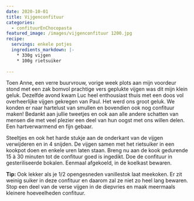 ```yaml
---
date: 2020-10-01
title: Vijgenconfituur
categories:
  - confituurEnChocopasta
featured_image: /images/vijgenconfituur 1200.jpg
recipe:
  servings: enkele potjes
  ingredients_markdown: |-
    * 330g vijgen
    * 100g rietsuiker    
---
```

Toen Anne, een verre buurvrouw, vorige week plots aan mijn voordeur stond met een zak bomvol prachtige vers geplukte vijgen was dit mijn klein geluk.
Dezelfde avond kwam Luc heel enthousiast thuis met een doos vol overheerlijke vijgen gekregen van Paul.
Het werd ons groot geluk. We konden er naar hartelust van smullen en bovendien ook nog confituur maken! 
Bedankt aan jullie tweetjes en ook aan alle andere schatten van mensen die met veel plezier een deel van hun oogst met ons willen delen. 
Een hartverwarmend en fijn gebaar.

<!--more-->

Steeltjes en ook het harde stukje aan de onderkant van de vijgen verwijderen en in 4 snijden.
De vijgen samen met het rietsuiker in een kookpot doen en enkele uren laten staan.
Breng nu aan de kook gedurende 15 à 30 minuten tot de confituur goed is ingedikt.
Doe de confituur in gesteriliseerde bokalen. Eenmaal afgekoeld, in de koelkast bewaren.

<b>Tip: </b>
Ook lekker als je 1/2 opengesneden vanillestok laat meekoken.
Er zit weinig suiker in deze confituur en daarom zal ze niet zo heel lang bewaren.
Stop een deel van de verse vijgen in de diepvries en maak meermaals kleinere hoeveelheden confituur.




